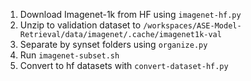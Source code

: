 1. Download Imagenet-1k from HF using `imagenet-hf.py`
2. Unzip to validation dataset to `/workspaces/ASE-Model-Retrieval/data/imagenet/.cache/imagenet1k-val`
3. Separate by synset folders using `organize.py`
4. Run `imagenet-subset.sh`
5. Convert to hf datasets with `convert-dataset-hf.py`
